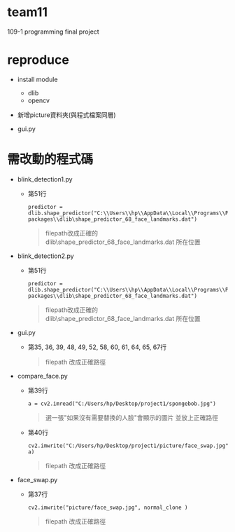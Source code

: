 # team11
109-1 programming final project

# reproduce
* install module
  * dlib
  * opencv

* 新增picture資料夾(與程式檔案同層)
* gui.py


# 需改動的程式碼
* blink_detection1.py
  * 第51行
    ```
    predictor = dlib.shape_predictor("C:\\Users\\hp\\AppData\\Local\\Programs\\Python\\Python38\\Lib\\site-packages\\dlib\shape_predictor_68_face_landmarks.dat")
    ```
    > filepath改成正確的 dlib\shape_predictor_68_face_landmarks.dat 所在位置
    
* blink_detection2.py
  * 第51行
    ```
    predictor = dlib.shape_predictor("C:\\Users\\hp\\AppData\\Local\\Programs\\Python\\Python38\\Lib\\site-packages\\dlib\shape_predictor_68_face_landmarks.dat")
    ```
    > filepath改成正確的 dlib\shape_predictor_68_face_landmarks.dat 所在位置
    
* gui.py
  * 第35, 36, 39, 48, 49, 52, 58, 60, 61, 64, 65, 67行
    > filepath 改成正確路徑
  
* compare_face.py
  * 第39行
    ```
    a = cv2.imread("C:/Users/hp/Desktop/project1/spongebob.jpg")
    ```
    > 選一張"如果沒有需要替換的人臉"會顯示的圖片
    > 並放上正確路徑
    
  * 第40行
    ```
    cv2.imwrite("C:/Users/hp/Desktop/project1/picture/face_swap.jpg", a)        
    ```
    > filepath 改成正確路徑
  
* face_swap.py
  * 第37行
    ```
    cv2.imwrite("picture/face_swap.jpg", normal_clone )
    ```
    > filepath 改成正確路徑





